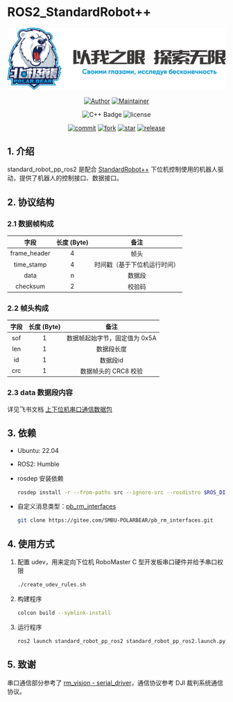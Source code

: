 # ROS2_StandardRobot++

<div align=center>

![Logo](./.doc/logo.png)

[![Author](https://img.shields.io/badge/Author-小企鹅-orange.svg)](https://gitee.com/Ljw0401)
[![Maintainer](https://img.shields.io/badge/Maintainer-LihanChen2004-orange.svg)](https://gitee.com/LihanChen2004)

![C++ Badge](https://img.shields.io/badge/-C%2B%2B-blue?style=flat&logo=c%2B%2B&logoColor=white)
![license](https://img.shields.io/badge/license-MIT-green.svg)

[![commit](https://svg.hamm.cn/gitee.svg?user=SMBU-POLARBEAR&project=standard_robot_pp_ros2&type=commit)](https://gitee.com/SMBU-POLARBEAR/standard_robot_pp_ros2)
[![fork](https://gitee.com/SMBU-POLARBEAR/standard_robot_pp_ros2/badge/fork.svg?theme=dark)](https://gitee.com/SMBU-POLARBEAR/standard_robot_pp_ros2)
[![star](https://gitee.com/SMBU-POLARBEAR/standard_robot_pp_ros2/badge/star.svg?theme=dark)](https://gitee.com/SMBU-POLARBEAR/standard_robot_pp_ros2)
[![release](https://svg.hamm.cn/gitee.svg?user=SMBU-POLARBEAR&project=standard_robot_pp_ros2&type=release)](https://gitee.com/SMBU-POLARBEAR/standard_robot_pp_ros2)

</div>

## 1. 介绍

standard_robot_pp_ros2 是配合 [StandardRobot++](https://gitee.com/SMBU-POLARBEAR/StandardRobotpp.git) 下位机控制使用的机器人驱动，提供了机器人的控制接口、数据接口。

## 2. 协议结构

### 2.1 数据帧构成

|字段|长度 (Byte)|备注|
|:-:|:-:|:-:|
|frame_header|4|帧头|
|time_stamp|4|时间戳（基于下位机运行时间）|
|data|n|数据段|
|checksum|2|校验码|

### 2.2 帧头构成

|字段|长度 (Byte)|备注|
|:-:|:-:|:-:|
|sof|1|数据帧起始字节，固定值为 0x5A|
|len|1|数据段长度|
|id|1|数据段id|
|crc|1|数据帧头的 CRC8 校验|

### 2.3 data 数据段内容

详见飞书文档 [上下位机串口通信数据包](https://aafxu50hc35.feishu.cn/docx/HRh5dOjrMor4maxi3Xscvff6nCh?from=from_copylink)

## 3. 依赖

- Ubuntu: 22.04
- ROS2: Humble

- rosdep 安装依赖

    ```bash
    rosdep install -r --from-paths src --ignore-src --rosdistro $ROS_DISTRO -y
    ```

- 自定义消息类型：[pb_rm_interfaces](https://gitee.com/SMBU-POLARBEAR/pb_rm_interfaces.git)

    ```sh
    git clone https://gitee.com/SMBU-POLARBEAR/pb_rm_interfaces.git
    ```

## 4. 使用方式

1. 配置 udev，用来定向下位机 RoboMaster C 型开发板串口硬件并给予串口权限

    ```bash
    ./create_udev_rules.sh
    ```

2. 构建程序

    ```bash
    colcon build --symlink-install
    ```

3. 运行程序

    ```bash
    ros2 launch standard_robot_pp_ros2 standard_robot_pp_ros2.launch.py
    ```

## 5. 致谢

串口通信部分参考了 [rm_vision - serial_driver](https://github.com/chenjunnn/rm_serial_driver.git)，通信协议参考 DJI 裁判系统通信协议。

